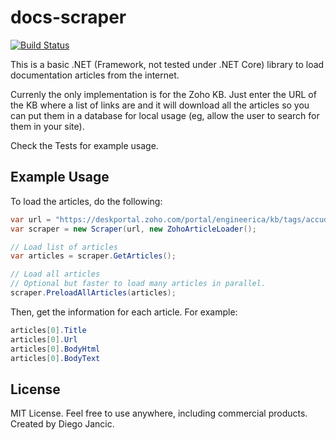 # docs-scraper

[![Build Status](https://travis-ci.org/diegojancic/docs-scraper.svg?branch=master)](https://travis-ci.org/diegojancic/docs-scraper)

This is a basic .NET (Framework, not tested under .NET Core) library to load documentation articles from the internet.

Currenly the only implementation is for the Zoho KB. Just enter the URL of the KB where a list of links are and it will download all the articles so you can put them in a database for local usage (eg, allow the user to search for them in your site).

Check the Tests for example usage.


Example Usage
-------------

To load the articles, do the following:
```cs
var url = "https://deskportal.zoho.com/portal/engineerica/kb/tags/accudemia";
var scraper = new Scraper(url, new ZohoArticleLoader();

// Load list of articles
var articles = scraper.GetArticles();

// Load all articles
// Optional but faster to load many articles in parallel.
scraper.PreloadAllArticles(articles);
```

Then, get the information for each article. For example:

```cs
articles[0].Title
articles[0].Url
articles[0].BodyHtml
articles[0].BodyText
```

License
-------

MIT License. Feel free to use anywhere, including commercial products. Created by Diego Jancic.